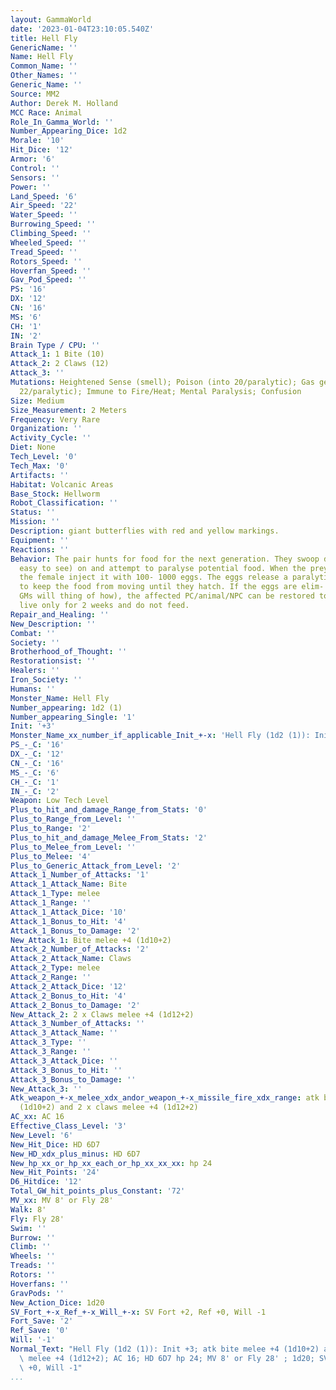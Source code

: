 ```yaml
---
layout: GammaWorld
date: '2023-01-04T23:10:05.540Z'
title: Hell Fly
GenericName: ''
Name: Hell Fly
Common_Name: ''
Other_Names: ''
Generic_Name: ''
Source: MM2
Author: Derek M. Holland
MCC Race: Animal
Role_In_Gamma_World: ''
Number_Appearing_Dice: 1d2
Morale: '10'
Hit_Dice: '12'
Armor: '6'
Control: ''
Sensors: ''
Power: ''
Land_Speed: '6'
Air_Speed: '22'
Water_Speed: ''
Burrowing_Speed: ''
Climbing_Speed: ''
Wheeled_Speed: ''
Tread_Speed: ''
Rotors_Speed: ''
Hoverfan_Speed: ''
Gav_Pod_Speed: ''
PS: '16'
DX: '12'
CN: '16'
MS: '6'
CH: '1'
IN: '2'
Brain Type / CPU: ''
Attack_1: 1 Bite (10)
Attack_2: 2 Claws (12)
Attack_3: ''
Mutations: Heightened Sense (smell); Poison (into 20/paralytic); Gas generation (into
  22/paralytic); Immune to Fire/Heat; Mental Paralysis; Confusion
Size: Medium
Size_Measurement: 2 Meters
Frequency: Very Rare
Organization: ''
Activity_Cycle: ''
Diet: None
Tech_Level: '0'
Tech_Max: '0'
Artifacts: ''
Habitat: Volcanic Areas
Base_Stock: Hellworm
Robot_Classification: ''
Status: ''
Mission: ''
Description: giant butterflies with red and yellow markings.
Equipment: ''
Reactions: ''
Behavior: The pair hunts for food for the next generation. They swoop down (and are
  easy to see) on and attempt to paralyse potential food. When the prey is paralysed,
  the female inject it with 100- 1000 eggs. The eggs release a paralytic compound
  to keep the food from moving until they hatch. If the eggs are elim- inated (inventive
  GMs will thing of how), the affected PC/animal/NPC can be restored to normal. Hellflies
  live only for 2 weeks and do not feed.
Repair_and_Healing: ''
New_Description: ''
Combat: ''
Society: ''
Brotherhood_of_Thought: ''
Restorationsist: ''
Healers: ''
Iron_Society: ''
Humans: ''
Monster_Name: Hell Fly
Number_appearing: 1d2 (1)
Number_appearing_Single: '1'
Init: '+3'
Monster_Name_xx_number_if_applicable_Init_+-x: 'Hell Fly (1d2 (1)): Init +3'
PS_-_C: '16'
DX_-_C: '12'
CN_-_C: '16'
MS_-_C: '6'
CH_-_C: '1'
IN_-_C: '2'
Weapon: Low Tech Level
Plus_to_hit_and_damage_Range_from_Stats: '0'
Plus_to_Range_from_Level: ''
Plus_to_Range: '2'
Plus_to_hit_and_damage_Melee_From_Stats: '2'
Plus_to_Melee_from_Level: ''
Plus_to_Melee: '4'
Plus_to_Generic_Attack_from_Level: '2'
Attack_1_Number_of_Attacks: '1'
Attack_1_Attack_Name: Bite
Attack_1_Type: melee
Attack_1_Range: ''
Attack_1_Attack_Dice: '10'
Attack_1_Bonus_to_Hit: '4'
Attack_1_Bonus_to_Damage: '2'
New_Attack_1: Bite melee +4 (1d10+2)
Attack_2_Number_of_Attacks: '2'
Attack_2_Attack_Name: Claws
Attack_2_Type: melee
Attack_2_Range: ''
Attack_2_Attack_Dice: '12'
Attack_2_Bonus_to_Hit: '4'
Attack_2_Bonus_to_Damage: '2'
New_Attack_2: 2 x Claws melee +4 (1d12+2)
Attack_3_Number_of_Attacks: ''
Attack_3_Attack_Name: ''
Attack_3_Type: ''
Attack_3_Range: ''
Attack_3_Attack_Dice: ''
Attack_3_Bonus_to_Hit: ''
Attack_3_Bonus_to_Damage: ''
New_Attack_3: ''
Atk_weapon_+-x_melee_xdx_andor_weapon_+-x_missile_fire_xdx_range: atk bite melee +4
  (1d10+2) and 2 x claws melee +4 (1d12+2)
AC_xx: AC 16
Effective_Class_Level: '3'
New_Level: '6'
New_Hit_Dice: HD 6D7
New_HD_xdx_plus_minus: HD 6D7
New_hp_xx_or_hp_xx_each_or_hp_xx_xx_xx: hp 24
New_Hit_Points: '24'
D6_Hitdice: '12'
Total_GW_hit_points_plus_Constant: '72'
MV_xx: MV 8' or Fly 28'
Walk: 8'
Fly: Fly 28'
Swim: ''
Burrow: ''
Climb: ''
Wheels: ''
Treads: ''
Rotors: ''
Hoverfans: ''
GravPods: ''
New_Action_Dice: 1d20
SV_Fort_+-x_Ref_+-x_Will_+-x: SV Fort +2, Ref +0, Will -1
Fort_Save: '2'
Ref_Save: '0'
Will: '-1'
Normal_Text: "Hell Fly (1d2 (1)): Init +3; atk bite melee +4 (1d10+2) and 2 x claws\
  \ melee +4 (1d12+2); AC 16; HD 6D7 hp 24; MV 8' or Fly 28' ; 1d20; SV Fort +2, Ref\
  \ +0, Will -1"
...
```

